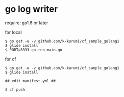 # go log writer

require: go1.6 or later

for local
```
$ go get -u -v github.com/k-kurumi/cf_sample_golang1
$ glide install
$ PORT=3333 go run main.go
```

for cf
```
$ go get -u -v github.com/k-kurumi/cf_sample_golang1
$ glide install

## edit manifest.yml ##

$ cf push
```
